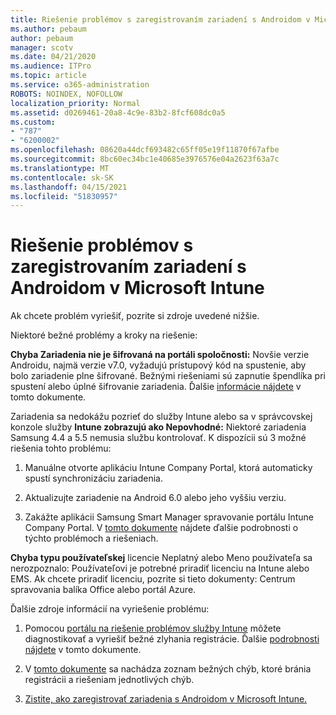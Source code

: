 ```yaml
---
title: Riešenie problémov s zaregistrovaním zariadení s Androidom v Microsoft Intune
ms.author: pebaum
author: pebaum
manager: scotv
ms.date: 04/21/2020
ms.audience: ITPro
ms.topic: article
ms.service: o365-administration
ROBOTS: NOINDEX, NOFOLLOW
localization_priority: Normal
ms.assetid: d0269461-20a8-4c9e-83b2-8fcf608dc0a5
ms.custom:
- "787"
- "6200002"
ms.openlocfilehash: 08620a44dcf693482c65ff05e19f11870f67afbe
ms.sourcegitcommit: 8bc60ec34bc1e40685e3976576e04a2623f63a7c
ms.translationtype: MT
ms.contentlocale: sk-SK
ms.lasthandoff: 04/15/2021
ms.locfileid: "51830957"
---
```

# <a name="troubleshoot-issues-with-enrolling-android-devices-in-microsoft-intune"></a>Riešenie problémov s zaregistrovaním zariadení s Androidom v Microsoft Intune

Ak chcete problém vyriešiť, pozrite si zdroje uvedené nižšie.
  
Niektoré bežné problémy a kroky na riešenie:
  
 **Chyba Zariadenia nie je šifrovaná na portáli spoločnosti:** Novšie verzie Androidu, najmä verzie v7.0, vyžadujú prístupový kód na spustenie, aby bolo zariadenie plne šifrované. Bežnými riešeniami sú zapnutie špendlíka pri spustení alebo úplné šifrovanie zariadenia. Ďalšie [informácie nájdete](https://docs.microsoft.com/intune-user-help/your-device-appears-encrypted-but-cp-says-otherwise-android) v tomto dokumente.
  
 Zariadenia sa nedokážu pozrieť do služby Intune alebo sa v správcovskej konzole služby **Intune zobrazujú ako Nepovhodné:** Niektoré zariadenia Samsung 4.4 a 5.5 nemusia službu kontrolovať. K dispozícii sú 3 možné riešenia tohto problému:
  
1. Manuálne otvorte aplikáciu Intune Company Portal, ktorá automaticky spustí synchronizáciu zariadenia.

2. Aktualizujte zariadenie na Android 6.0 alebo jeho vyššiu verziu.

3. Zakážte aplikácii Samsung Smart Manager spravovanie portálu Intune Company Portal. V [tomto dokumente](https://docs.microsoft.com/troubleshoot/mem/intune/troubleshoot-device-enrollment-in-intune#devices-fail-to-check-in-with-the-intune-service-and-display-as-unhealthy-in-the-intune-admin-console) nájdete ďalšie podrobnosti o týchto problémoch a riešeniach.

 **Chyba typu používateľskej** licencie Neplatný alebo Meno používateľa sa nerozpoznalo: Používateľovi je potrebné priradiť licenciu na Intune alebo EMS.  Ak chcete priradiť licenciu, pozrite si tieto dokumenty: Centrum spravovania balíka Office alebo portál Azure.
  
Ďalšie zdroje informácií na vyriešenie problému:
  
1. Pomocou [portálu na riešenie problémov služby Intune](https://devicemanagement.microsoft.com/#blade/Microsoft_Intune_DeviceSettings/TroubleshootBlade) môžete diagnostikovať a vyriešiť bežné zlyhania registrácie. Ďalšie [podrobnosti nájdete](https://docs.microsoft.com/intune/help-desk-operators) v tomto dokumente.

2. V [tomto dokumente](https://docs.microsoft.com/troubleshoot/mem/intune/troubleshoot-device-enrollment-in-intune) sa nachádza zoznam bežných chýb, ktoré bránia registrácii a riešeniam jednotlivých chýb.

3. [Zistite, ako zaregistrovať zariadenia s Androidom v Microsoft Intune.](https://docs.microsoft.com/intune/android-enroll)
